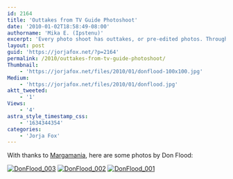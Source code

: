 ```yaml
---
id: 2164
title: 'Outtakes from TV Guide Photoshoot'
date: '2010-01-02T18:58:49-08:00'
authorname: 'Mika E. (Ipstenu)'
excerpt: 'Every photo shoot has outtakes, or pre-edited photos. Through the grace of the internet, here are some for you to enjoy!'
layout: post
guid: 'https://jorjafox.net/?p=2164'
permalink: /2010/outtakes-from-tv-guide-photoshoot/
Thumbnail:
    - 'https://jorjafox.net/files/2010/01/donflood-100x100.jpg'
Medium:
    - 'https://jorjafox.net/files/2010/01/donflood.jpg'
aktt_tweeted:
    - '1'
Views:
    - '4'
astra_style_timestamp_css:
    - '1634344354'
categories:
    - 'Jorja Fox'
---
```


With thanks to <a href="http://www.margamania.net/">Margamania</a>, here are some photos by Don Flood:

<a href="https://jorjafox.net/gallery/pro/model/20090928-tvguide/DonFlood_003.jpg"><img class="ZenphotoPress_thumb " alt="DonFlood_003" title="DonFlood_003" src="https://jorjafox.net/gallery/cache/pro/model/20090928-tvguide/DonFlood_003_200_cw200_ch200_thumb.jpg"  /></a> <a href="https://jorjafox.net/gallery/pro/model/20090928-tvguide/DonFlood_002.jpg"><img class="ZenphotoPress_thumb " alt="DonFlood_002" title="DonFlood_002" src="https://jorjafox.net/gallery/cache/pro/model/20090928-tvguide/DonFlood_002_200_cw200_ch200_thumb.jpg"  /></a> <a href="https://jorjafox.net/gallery/pro/model/20090928-tvguide/DonFlood_001.jpg"><img class="ZenphotoPress_thumb " alt="DonFlood_001" title="DonFlood_001" src="https://jorjafox.net/gallery/cache/pro/model/20090928-tvguide/DonFlood_001_200_cw200_ch200_thumb.jpg"  /></a>
